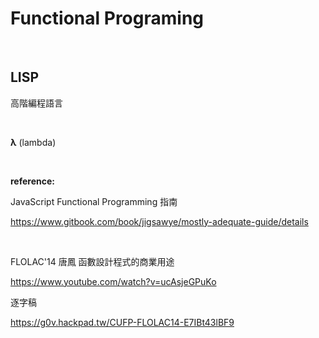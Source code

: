 # Functional Programing

<br />

## LISP

高階編程語言

<br />

**λ** (lambda)

<br />

**reference:**

JavaScript Functional Programming 指南

https://www.gitbook.com/book/jigsawye/mostly-adequate-guide/details

<br />

FLOLAC'14 唐鳳 函數設計程式的商業用途

https://www.youtube.com/watch?v=ucAsjeGPuKo

逐字稿

https://g0v.hackpad.tw/CUFP-FLOLAC14-E7IBt43lBF9
